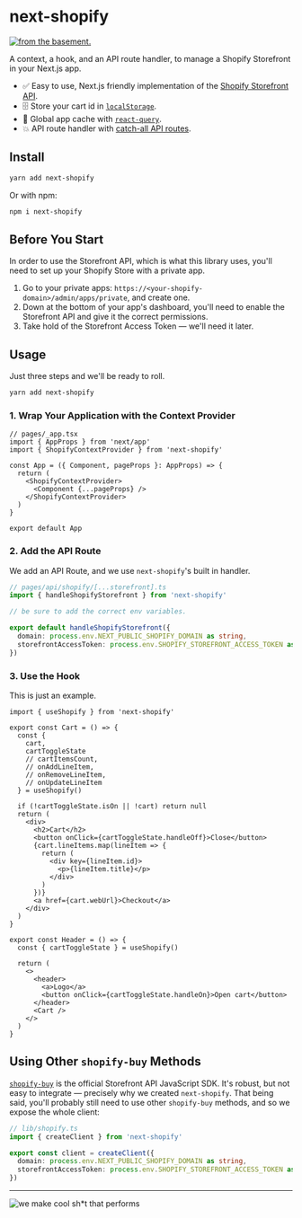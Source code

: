 # next-shopify

[![from the basement.](https://basement.studio/gh-badge.svg)](https://basement.studio)

A context, a hook, and an API route handler, to manage a Shopify Storefront in your Next.js app.

- ✅ Easy to use, Next.js friendly implementation of the [Shopify Storefront API](https://shopify.dev/api/storefront).
- 🗄 Store your cart id in [`localStorage`](https://developer.mozilla.org/en-US/docs/Web/API/Window/localStorage).
- 🐎 Global app cache with [`react-query`](https://react-query.tanstack.com/).
- 💥 API route handler with [catch-all API routes](https://nextjs.org/docs/api-routes/dynamic-api-routes#catch-all-api-routes).

## Install

```bash
yarn add next-shopify
```

Or with npm:

```bash
npm i next-shopify
```

## Before You Start

In order to use the Storefront API, which is what this library uses, you'll need to set up your Shopify Store with a private app.

1. Go to your private apps: `https://<your-shopify-domain>/admin/apps/private`, and create one.
2. Down at the bottom of your app's dashboard, you'll need to enable the Storefront API and give it the correct permissions.
3. Take hold of the Storefront Access Token — we'll need it later.

## Usage

Just three steps and we'll be ready to roll.

```bash
yarn add next-shopify
```

### 1. Wrap Your Application with the Context Provider

```tsx
// pages/_app.tsx
import { AppProps } from 'next/app'
import { ShopifyContextProvider } from 'next-shopify'

const App = ({ Component, pageProps }: AppProps) => {
  return (
    <ShopifyContextProvider>
      <Component {...pageProps} />
    </ShopifyContextProvider>
  )
}

export default App
```

### 2. Add the API Route

We add an API Route, and we use `next-shopify`'s built in handler.

```ts
// pages/api/shopify/[...storefront].ts
import { handleShopifyStorefront } from 'next-shopify'

// be sure to add the correct env variables.

export default handleShopifyStorefront({
  domain: process.env.NEXT_PUBLIC_SHOPIFY_DOMAIN as string,
  storefrontAccessToken: process.env.SHOPIFY_STOREFRONT_ACCESS_TOKEN as string
})
```

### 3. Use the Hook

This is just an example.

```tsx
import { useShopify } from 'next-shopify'

export const Cart = () => {
  const {
    cart,
    cartToggleState
    // cartItemsCount,
    // onAddLineItem,
    // onRemoveLineItem,
    // onUpdateLineItem
  } = useShopify()

  if (!cartToggleState.isOn || !cart) return null
  return (
    <div>
      <h2>Cart</h2>
      <button onClick={cartToggleState.handleOff}>Close</button>
      {cart.lineItems.map(lineItem => {
        return (
          <div key={lineItem.id}>
            <p>{lineItem.title}</p>
          </div>
        )
      })}
      <a href={cart.webUrl}>Checkout</a>
    </div>
  )
}

export const Header = () => {
  const { cartToggleState } = useShopify()

  return (
    <>
      <header>
        <a>Logo</a>
        <button onClick={cartToggleState.handleOn}>Open cart</button>
      </header>
      <Cart />
    </>
  )
}
```

## Using Other `shopify-buy` Methods

[`shopify-buy`](https://www.npmjs.com/package/shopify-buy) is the official Storefront API JavaScript SDK. It's robust, but not easy to integrate — precisely why we created `next-shopify`. That being said, you'll probably still need to use other `shopify-buy` methods, and so we expose the whole client:

```ts
// lib/shopify.ts
import { createClient } from 'next-shopify'

export const client = createClient({
  domain: process.env.NEXT_PUBLIC_SHOPIFY_DOMAIN as string,
  storefrontAccessToken: process.env.SHOPIFY_STOREFRONT_ACCESS_TOKEN as string
})
```

---

![we make cool sh*t that performs](https://basement.studio/images/index/twitter-card.png)
